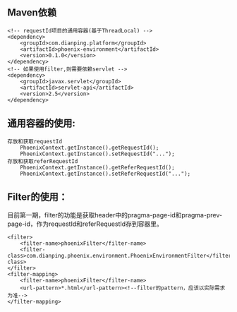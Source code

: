 ## **Maven依赖**
	<!-- requestId项目的通用容器(基于ThreadLocal) -->
	<dependency>
		<groupId>com.dianping.platform</groupId>
    	<artifactId>phoenix-environment</artifactId>
    	<version>0.1.0</version>
    </dependency>
    <!-- 如果使用filter,则需要依赖servlet -->
    <dependency>
        <groupId>javax.servlet</groupId>
        <artifactId>servlet-api</artifactId>
        <version>2.5</version>
    </dependency>


## **通用容器的使用**:
	存放和获取requestId
		PhoenixContext.getInstance().getRequestId();
        PhoenixContext.getInstance().setRequestId("...");
	存放和获取referRequestId
		PhoenixContext.getInstance().getReferRequestId();
        PhoenixContext.getInstance().setReferRequestId("...");

## **Filter的使用**：
目前第一期，filter的功能是获取header中的pragma-page-id和pragma-prev-page-id，作为requestId和referRequestId存到容器里。

    <filter>
        <filter-name>phoenixFilter</filter-name>
        <filter-class>com.dianping.phoenix.environment.PhoenixEnvironmentFilter</filter-class>
    </filter>
    <filter-mapping>
        <filter-name>phoenixFilter</filter-name>
        <url-pattern>*.html</url-pattern><!--filter的pattern，应该以实际需求为准-->
    </filter-mapping>
